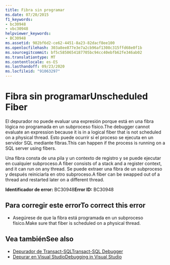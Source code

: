 ```yaml
---
title: Fibra sin programar
ms.date: 07/20/2015
f1_keywords:
- bc30948
- vbc30948
helpviewer_keywords:
- BC30948
ms.assetid: 982bf6d2-ce62-4451-8a23-82dacf8ee100
ms.openlocfilehash: 303a8ee877e3e7a2cb96af1308c315ffd68e0f1b
ms.sourcegitcommit: bf5c5850654187705bc94cc40ebfb62fe346ab02
ms.translationtype: MT
ms.contentlocale: es-ES
ms.lasthandoff: 09/23/2020
ms.locfileid: "91063297"
---
```

# <a name="unscheduled-fiber"></a><span data-ttu-id="b3983-102">Fibra sin programar</span><span class="sxs-lookup"><span data-stu-id="b3983-102">Unscheduled Fiber</span></span>

<span data-ttu-id="b3983-103">El depurador no puede evaluar una expresión porque está en una fibra lógica no programada en un subproceso físico.</span><span class="sxs-lookup"><span data-stu-id="b3983-103">The debugger cannot evaluate an expression because it is in a logical fiber that is not scheduled on a physical thread.</span></span> <span data-ttu-id="b3983-104">Esto puede ocurrir si el proceso se ejecuta en un servidor SQL mediante fibras.</span><span class="sxs-lookup"><span data-stu-id="b3983-104">This can happen if the process is running on a SQL server using fibers.</span></span>  
  
 <span data-ttu-id="b3983-105">Una fibra consta de una pila y un contexto de registro y se puede ejecutar en cualquier subproceso.</span><span class="sxs-lookup"><span data-stu-id="b3983-105">A fiber consists of a stack and a register context, and it can run on any thread.</span></span> <span data-ttu-id="b3983-106">Se puede extraer una fibra de un subproceso y después reiniciarla en otro subproceso.</span><span class="sxs-lookup"><span data-stu-id="b3983-106">A fiber can be swapped out of a thread and restarted later on a different thread.</span></span>  
  
 <span data-ttu-id="b3983-107">**Identificador de error:** BC30948</span><span class="sxs-lookup"><span data-stu-id="b3983-107">**Error ID:** BC30948</span></span>  
  
## <a name="to-correct-this-error"></a><span data-ttu-id="b3983-108">Para corregir este error</span><span class="sxs-lookup"><span data-stu-id="b3983-108">To correct this error</span></span>  
  
- <span data-ttu-id="b3983-109">Asegúrese de que la fibra está programada en un subproceso físico.</span><span class="sxs-lookup"><span data-stu-id="b3983-109">Make sure that fiber is scheduled on a physical thread.</span></span>  
  
## <a name="see-also"></a><span data-ttu-id="b3983-110">Vea también</span><span class="sxs-lookup"><span data-stu-id="b3983-110">See also</span></span>

- [<span data-ttu-id="b3983-111">Depurador de Transact-SQL</span><span class="sxs-lookup"><span data-stu-id="b3983-111">Transact-SQL Debugger</span></span>](/sql/ssms/scripting/transact-sql-debugger)
- [<span data-ttu-id="b3983-112">Depurar en Visual Studio</span><span class="sxs-lookup"><span data-stu-id="b3983-112">Debugging in Visual Studio</span></span>](/visualstudio/debugger/debugger-feature-tour)
